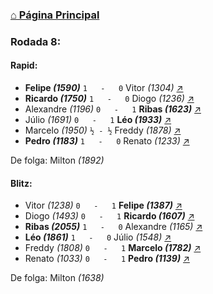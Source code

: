 ### [⌂ Página Principal](https://grupo-de-xadrez.github.io/)

### Rodada 8:

#### Rapid:

* **Felipe *(1590)*** `1   -   0` Vitor *(1304)* [↗](https://www.lichess.org/il8Y1UYr) 
* **Ricardo *(1750)*** `1   -   0` Diogo *(1236)* [↗](https://www.lichess.org/676T5NmF) 
* Alexandre *(1196)* `0   -   1` **Ribas *(1623)*** [↗](https://www.lichess.org/v82wftGd) 
* Júlio *(1691)* `0   -   1` **Léo *(1933)*** [↗](https://www.lichess.org/Y3GmBysX) 
* Marcelo *(1950)* `½ - ½` Freddy *(1878)* [↗](https://www.lichess.org/ULDJhyiK) 
* **Pedro *(1183)*** `1   -   0` Renato *(1233)* [↗](https://www.lichess.org/eHkRZq9s) 

De folga: Milton *(1892)*

#### Blitz:

* Vitor *(1238)* `0   -   1` **Felipe *(1387)*** [↗](https://www.lichess.org/PoxhQGHP) 
* Diogo *(1493)* `0   -   1` **Ricardo *(1607)*** [↗](https://www.lichess.org/tOKohgQf) 
* **Ribas *(2055)*** `1   -   0` Alexandre *(1165)* [↗](https://www.lichess.org/1QNCTqCm) 
* **Léo *(1861)*** `1   -   0` Júlio *(1548)* [↗](https://www.lichess.org/vhpeAYWf) 
* Freddy *(1808)* `0   -   1` **Marcelo *(1782)*** [↗](https://www.lichess.org/aQvQgFvB) 
* Renato *(1033)* `0   -   1` **Pedro *(1139)*** [↗](https://www.lichess.org/xt6SEfF6) 

De folga: Milton *(1638)*

